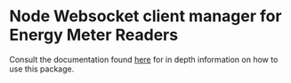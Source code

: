 # Node Websocket client manager for Energy Meter Readers

Consult the documentation found [here](https://github.com/notima/Energy-Meter-Reader-Websocket-Client/blob/master/README.MD) for in depth information on how to use this package.